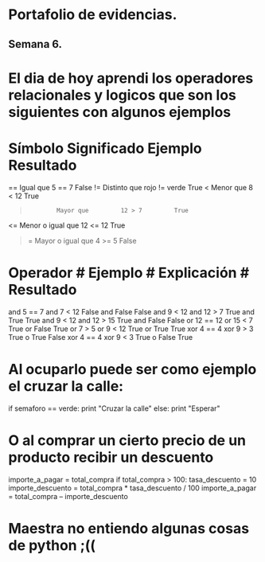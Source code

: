 # Portafolio de evidencias.

## Semana 6.

# El dia de hoy aprendi los operadores relacionales y logicos que son los siguientes con algunos ejemplos 
# Símbolo	    Significado	     Ejemplo	    Resultado
==	         Igual que	      5 == 7	       False
!=	        Distinto que	    rojo != verde	 True
<	          Menor que	        8 < 12	       True
>	          Mayor que	        12 > 7	       True
<=	      Menor o igual que  	12 <= 12	     True
>=	      Mayor o igual que 	4 >= 5	       False
# Operador	   # Ejemplo	        # Explicación    # Resultado
and	         5 == 7 and 7 < 12	  False and False	      False
and	         9 < 12 and 12 > 7	  True and True	        True
and          9 < 12 and 12 > 15 	True and False	      False
or	        12 == 12 or 15 < 7	  True or False	        True
or	         7 > 5 or 9 < 12	    True or True	        True
xor          4 == 4 xor 9 > 3    	True o True	          False
xor	         4 == 4 xor 9 < 3	    True o False	         True
# Al ocuparlo puede ser como ejemplo el cruzar la calle: 
if semaforo == verde: 
    print "Cruzar la calle"
else: 
    print "Esperar"
# O al comprar un cierto precio de un producto recibir un descuento     
importe_a_pagar = total_compra 
if total_compra > 100: 
    tasa_descuento = 10 
    importe_descuento = total_compra * tasa_descuento / 100 
    importe_a_pagar = total_compra – importe_descuento
# Maestra no entiendo algunas cosas de python ;((

